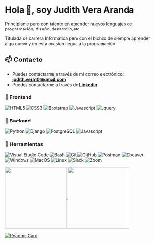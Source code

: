 # Hola 👋, soy Judith Vera Aranda

Principiante pero con talento en aprender nuevos lenguajes de programación, diseño, desarrollo,etc

Titulada de carrera Informatica pero con el bichito de siempre aprender algo nuevo y en esta ocasion llegue a la programación.


## 📫 Contacto

- Puedes contactarme a través de mi correo electrónico: **<judith.vera10@gmail.com>**
- Puedes contactarme a través de **[Linkedin](https://www.linkedin.com/in/judith-vera-aranda)**


### 🎨 Frontend

![HTML5](https://img.shields.io/badge/HTML5-E34F26?style=for-the-badge&logo=html5&logoColor=white) ![CSS3](https://img.shields.io/badge/CSS3-1572B6?style=for-the-badge&logo=css3&logoColor=white) ![Bootstrap](https://img.shields.io/badge/Bootstrap-563D7C?style=for-the-badge&logo=bootstrap&logoColor=white) ![Javascript](https://img.shields.io/badge/Javascript-323330?style=for-the-badge&logo=javascript&logoColor=F7DF1E) ![Jquery](https://img.shields.io/badge/jQuery-0769AD?style=for-the-badge&logo=jquery&logoColor=white)

### 🔨 Backend


![Python](https://img.shields.io/badge/Python-3776AB?style=for-the-badge&logo=python&logoColor=white) ![Django](https://img.shields.io/badge/Django-092E20?style=for-the-badge&logo=django&logoColor=white) ![PostgreSQL](https://img.shields.io/badge/PostgreSQL-316192?style=for-the-badge&logo=postgresql&logoColor=white) ![Javascript](https://img.shields.io/badge/Javascript-323330?style=for-the-badge&logo=javascript&logoColor=F7DF1E)


### 📎 Herramientas

![Visual Studio Code](https://img.shields.io/badge/Visual%20Studio%20Code-007ACC?style=for-the-badge&logo=visual-studio-code&logoColor=white) ![Bash](https://img.shields.io/badge/Bash-121011?style=for-the-badge&logo=gnu-bash&logoColor=white) ![Git](https://img.shields.io/badge/git-%23F05033.svg?style=for-the-badge&logo=git&logoColor=white) ![GitHub](https://img.shields.io/badge/github-%23121011.svg?style=for-the-badge&logo=github&logoColor=white) ![Postman](https://img.shields.io/badge/Postman-FF6C37?style=for-the-badge&logo=postman&logoColor=white) ![Dbeaver](https://img.shields.io/badge/DBeaver-EE0000?style=for-the-badge&logo=dbeaver&logoColor=white) 
![Windows](https://img.shields.io/badge/Windows-0078D6?style=for-the-badge&logo=windows&logoColor=white) ![MacOS](https://img.shields.io/badge/MacOS-000000?style=for-the-badge&logo=apple&logoColor=white) ![Linux](https://img.shields.io/badge/Linux-FCC624?style=for-the-badge&logo=linux&logoColor=black) ![Slack](https://img.shields.io/badge/Slack-4A154B?style=for-the-badge&logo=slack&logoColor=white) ![Zoom](https://img.shields.io/badge/Zoom-2D8CFF?style=for-the-badge&logo=zoom&logoColor=white)



<a href="https://github.com/JudVera/github-readme-stats">
  <img height=200 align="center" src="https://github-readme-stats.vercel.app/api?username=JudVera&show_owner=true&hide=issues&theme=dark&show_icons=true"/>
</a>
<a href="https://github.com/JudVera/convoychat">
  <img height=200 align="center" src="https://github-readme-stats.vercel.app/api/top-langs?username=Judvera&layout=compact&langs_count=8&card_width=320" />
</a>


[![Readme Card](https://github-readme-stats.vercel.app/api/pin/?username=JudVera&repo=Proyecto_Our_Home)](https://github.com/JudVera/Proyecto_Our_home)
